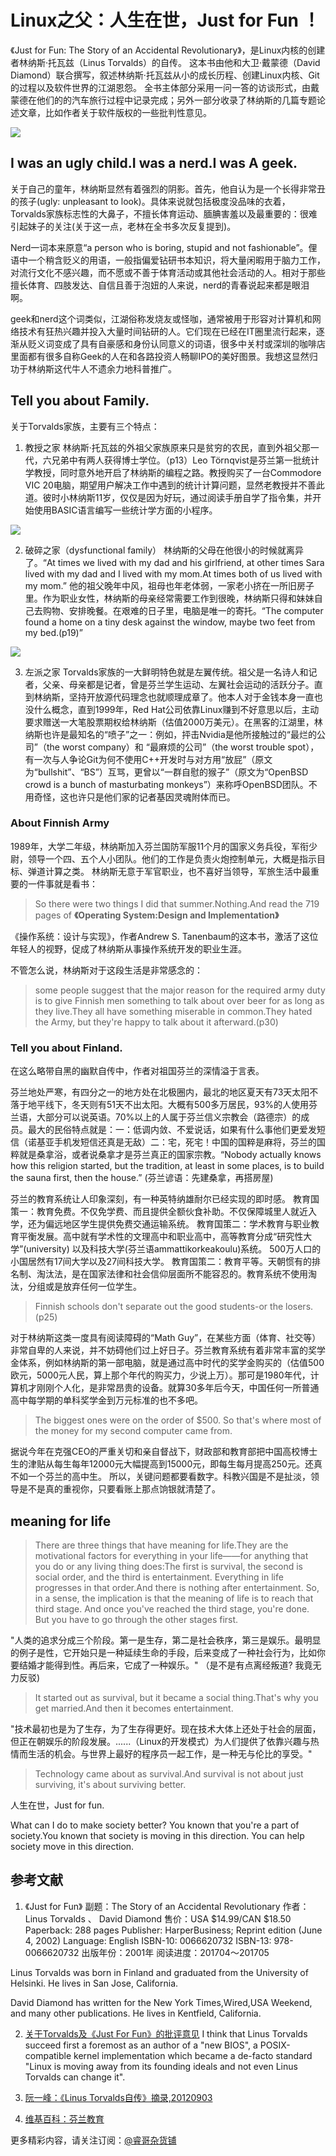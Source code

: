 # Linux之父：人生在世，Just for Fun ！

《Just for Fun: The Story of an Accidental Revolutionary》，是Linux内核的创建者林纳斯·托瓦兹（Linus Torvalds）的自传。
这本书由他和大卫·戴蒙德（David Diamond）联合撰写，叙述林纳斯·托瓦兹从小的成长历程、创建Linux内核、Git的过程以及软件世界的江湖恩怨。
全书主体部分采用一问一答的访谈形式，由戴蒙德在他们的的汽车旅行过程中记录完成；另外一部分收录了林纳斯的几篇专题论述文章，比如作者关于软件版权的一些批判性意见。

![](http://riboseyim-qiniu.riboseyim.com/Linus_Torvalds_BookTheme.png)

## I was an ugly child.I was a nerd.I was A geek.

关于自己的童年，林纳斯显然有着强烈的阴影。首先，他自认为是一个长得非常丑的孩子(ugly: unpleasant to look)。具体来说就包括极度没品味的衣着，Torvalds家族标志性的大鼻子，不擅长体育运动、腼腆害羞以及最重要的：很难引起妹子的关注(关于这一点，老林在全书多次反复提到)。

Nerd一词本来原意“a person who is boring, stupid and not fashionable”。俚语中一个稍含贬义的用语，一般指偏爱钻研书本知识，将大量闲暇用于脑力工作，对流行文化不感兴趣，而不愿或不善于体育活动或其他社会活动的人。相对于那些擅长体育、四肢发达、自信且善于泡妞的人来说，nerd的青春说起来都是眼泪啊。

geek和nerd这个词类似，江湖俗称发烧友或怪咖，通常被用于形容对计算机和网络技术有狂热兴趣并投入大量时间钻研的人。它们现在已经在IT圈里流行起来，逐渐从贬义词变成了具有自豪感和身份认同意义的词语，很多中关村或深圳的咖啡店里面都有很多自称Geek的人在和各路投资人畅聊IPO的美好图景。我想这显然归功于林纳斯这代牛人不遗余力地科普推广。

## Tell you about Family.

关于Torvalds家族，主要有三个特点：

1. 教授之家
   林纳斯·托瓦兹的外祖父家族原来只是贫穷的农民，直到外祖父那一代，六兄弟中有两人获得博士学位。（p13）Leo Törnqvist是芬兰第一批统计学教授，同时意外地开启了林纳斯的编程之路。教授购买了一台Commodore VIC 20电脑，期望用户解决工作中遇到的统计计算问题，显然老教授并不善此道。彼时小林纳斯11岁，仅仅是因为好玩，通过阅读手册自学了指令集，并开始使用BASIC语言编写一些统计学方面的小程序。

![](http://riboseyim-qiniu.riboseyim.com/Linus_Torvalds_Family_201705.png)

2. 破碎之家（dysfunctional family）
   林纳斯的父母在他很小的时候就离异了。“At times we lived with my dad and his girlfriend, at other times Sara lived with my dad and I lived with my mom.At times both of us lived with my mom.” 他的祖父晚年中风，祖母也年老体弱，一家老小挤在一所旧房子里。作为职业女性，林纳斯的母亲经常需要工作到很晚，林纳斯只得和妹妹自己去购物、安排晚餐。在艰难的日子里，电脑是唯一的寄托。“The computer found a home on a tiny desk against the window, maybe two feet from my bed.(p19)”

![](http://riboseyim-qiniu.riboseyim.com/Linux_Torvalds_VIC20.jpg)

3. 左派之家
   Torvalds家族的一大鲜明特色就是左翼传统。祖父是一名诗人和记者，父亲、母亲都是记者，曾是芬兰学生运动、左翼社会运动的活跃分子。直到林纳斯，坚持开放源代码理念也就顺理成章了。他本人对于金钱本身一直也没什么概念，直到1999年，Red Hat公司依靠Linux赚到不好意思以后，主动要求赠送一大笔股票期权给林纳斯（估值2000万美元）。在黑客的江湖里，林纳斯也许是最知名的“喷子”之一：例如，抨击Nvidia是他所接触过的“最烂的公司”（the worst company）和 “最麻烦的公司”（the worst trouble spot），有一次与人争论Git为何不使用C++开发时与对方用“放屁”（原文为“bullshit”、“BS”）互骂，更曾以“一群自慰的猴子”（原文为“OpenBSD crowd is a bunch of masturbating monkeys”）来称呼OpenBSD团队。不用奇怪，这也许只是他们家的记者基因灵魂附体而已。

### About Finnish Army

1989年，大学二年级，林纳斯加入芬兰国防军服11个月的国家义务兵役，军衔少尉，领导一个四、五个人小团队。他们的工作是负责火炮控制单元，大概是指示目标、弹道计算之类。
林纳斯无意于军官职业，也不喜好当领导，军旅生活中最重要的一件事就是看书：
>So there were two things I did that summer.Nothing.And read the 719 pages of **《Operating System:Design and Implementation》**

《操作系统：设计与实现》，作者Andrew S. Tanenbaum的这本书，激活了这位年轻人的视野，促成了林纳斯从事操作系统开发的职业生涯。

不管怎么说，林纳斯对于这段生活是非常感念的：

>some people suggest that the major reason for the required army duty is to give Finnish men something to talk about over beer for as long as they live.They all have something miserable in common.They hated the Army, but they're happy to talk about it afterward.(p30)

### Tell you about Finland.

在这么略带自黑的幽默自传中，作者对祖国芬兰的深情溢于言表。

芬兰地处严寒，有四分之一的地方处在北极圈内，最北的地区夏天有73天太阳不落于地平线下，冬天则有51天不出太阳。大概有500多万居民，93%的人使用芬兰语，大部分可以说英语。70%以上的人属于芬兰信义宗教会（路德宗）的成员。最大的民俗特点就是：一：低调内敛、不爱说话，如果有什么事他们更爱发短信（诺基亚手机发短信还真是无敌）二：宅，死宅！中国的国粹是麻将，芬兰的国粹就是桑拿浴，或者说桑拿才是芬兰真正的国家宗教。“Nobody actually knows how this religion started, but the tradition, at least in some places, is to build the sauna first, then the house.” (芬兰谚语：先建桑拿，再搭房屋)

芬兰的教育系统让人印象深刻，有一种英特纳雄耐尔已经实现的即时感。
教育国策一：教育免费。不仅免学费、而且提供全额伙食补助。不仅保障城里人就近入学，还为偏远地区学生提供免费交通运输系统。
教育国策二：学术教育与职业教育平衡发展。高中就有学术性的文理高中和职业高中，高等教育分成“研究性大学”(university) 以及科技大学(芬兰语ammattikorkeakoulu)系统。
500万人口的小国居然有17间大学以及27间科技大学。
教育国策二：教育平等。天朝惯有的排名制、淘汰法，是在国家法律和社会信仰层面所不能容忍的。教育系统不使用淘汰，分组或是放弃任何一位学生。

>Finnish schools don't separate out the good students-or the losers.(p25)

对于林纳斯这类一度具有阅读障碍的“Math Guy”，在某些方面（体育、社交等）非常自卑的人来说，并不妨碍他们过上好日子。芬兰教育系统有着非常丰富的奖学金体系，例如林纳斯的第一部电脑，就是通过高中时代的奖学金购买的（估值500欧元，5000元人民，算上那个年代的购买力，少说上万）。那可是1980年代，计算机才刚刚个人化，是非常昂贵的设备。就算30多年后今天，中国任何一所普通高中每学期的单科奖学金到万元标准的也不多吧。

>The biggest ones were on the order of $500. So that's where most of the money for my second computer came from.

据说今年在克强CEO的严重关切和亲自督战下，财政部和教育部把中国高校博士生的津贴从每生每年12000元大幅提高到15000元，即每生每月提高250元。还真不如一个芬兰的高中生。
所以，关键问题都要看数字。科教兴国是不是扯淡，领导是不是真的重视你，只要看账上那点饷银就清楚了。

## meaning for life

>There are three things that have meaning for life.They are the motivational factors for everything in your life——for anything that you do or any living thing does:The first is survival, the second is social order, and the third is entertainment. Everything in life progresses in that order.And there is nothing after entertainment. So, in a sense, the implication is that the meaning of life is to reach that third stage. And once you've reached the third stage, you're done. But you have to go through the other stages first.

"人类的追求分成三个阶段。第一是生存，第二是社会秩序，第三是娱乐。最明显的例子是性，它开始只是一种延续生命的手段，后来变成了一种社会行为，比如你要结婚才能得到性。再后来，它成了一种娱乐。" （是不是有点离经叛道? 我竟无力反驳)

>It started out as survival, but it became a social thing.That's why you get married.And then it becomes entertainment.

"技术最初也是为了生存，为了生存得更好。现在技术大体上还处于社会的层面，但正在朝娱乐的阶段发展。......（Linux的开发模式）为人们提供了依靠兴趣与热情而生活的机会。与世界上最好的程序员一起工作，是一种无与伦比的享受。"

>Technology came about as survival.And survival is not about just surviving, it's about surviving better.

人生在世，Just for fun.

What can I do to make society better?
You known that you're a part of society.You known that society is moving in this direction.
You can help society move in this direction.

## 参考文献

1. 《Just for Fun》
副题：The Story of an Accidental Revolutionary
作者：Linus Torvalds 、 David Diamond
售价：USA $14.99/CAN $18.50
Paperback: 288 pages
Publisher: HarperBusiness; Reprint edition (June 4, 2002)
Language: English
ISBN-10: 0066620732
ISBN-13: 978-0066620732
出版年份：2001年
阅读进度：201704～201705

Linus Torvalds was born in Finland and graduated from the University of Helsinki.
He lives in San Jose, California.

David Diamond has written for the New York Times,Wired,USA Weekend, and many other publications.
He lives in Kentfield, California.

2. [关于Torvalds及《Just For Fun》的批评意见](http://www.softpanorama.org/People/Torvalds/summing_up.shtml#Vanity%20Fair%20Autobiography)
I think that Linus Torvalds succeed first a foremost as an author of a "new BIOS", a POSIX-compatible kernel implementation which became a de-facto standard
"Linux is moving away from its founding ideals and not even Linus Torvalds can change it".

3. [阮一峰：《Linus Torvalds自传》摘录,20120903](http://www.ruanyifeng.com/blog/2012/09/linus_torvalds.html)

4. [维基百科：芬兰教育](https://zh.wikipedia.org/wiki/芬蘭教育)

更多精彩内容，请关注订阅：[@睿哥杂货铺](https://riboseyim.github.io)

